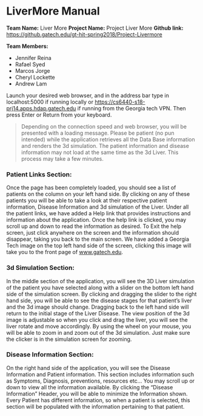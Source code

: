 # LiverMore Manual

**Team Name:** Liver More
**Project Name:** Project Liver More
**Github link:** https://github.gatech.edu/gt-hit-spring2018/Project-Livermore

**Team Members:**
- Jennifer Reina
- Rafael Syed
- Marcos Jorge
- Cheryl Lockette
- Andrew Lam

Launch your desired web browser, and in the address bar type in localhost:5000  if running locally or https://cs6440-s18-prj14.apps.hdap.gatech.edu if running from the Georgia tech VPN.  Then press Enter or Return from your keyboard.

>Depending on the connection speed and web browser, you will be presented with a loading message. Please be patient (no pun intended) while the application retrieves all the Data Base information and renders the 3d simulation. The patient information and disease information may not load at the same time as the 3d Liver. This process may take a few minutes.


### Patient Links Section:

Once the page has been completely loaded, you should see a list of patients on the column on your left hand side. By clicking on any of these patients you will be able to take a look at their respective patient information, Disease Information and 3d simulation of the Liver. Under all the patient links, we have added a Help link that provides instructions and information about the application. Once the help link is clicked, you may scroll up and down to read the information as desired. To Exit the help screen, just click anywhere on the screen and the information should disappear, taking you back to the main screen.
We have added a Georgia Tech image on the top left hand side of the screen, clicking this image will take you to the front page of www.gatech.edu. 












### 3d Simulation Section:

In the middle section of the application, you will see the 3D Liver simulation of the patient you have selected along with a slider on the bottom left hand side of the simulation screen. By clicking and dragging the slider to the right hand side, you will be able to see the disease stages for that patient’s liver and the 3d image should change. Dragging back to the left hand side will return to the initial stage of the Liver Disease. The view position of the 3d image is adjustable so when you click and drag the liver, you will see the liver rotate and move accordingly. By using the wheel on your mouse, you will be able to zoom in and zoom out of the 3d simulation. Just make sure the clicker is in the simulation screen for zooming.




### Disease Information Section:

On the right hand side of the application, you will see the Disease Information and Patient information. This section includes information such as Symptoms, Diagnosis, preventions, resources etc… You may scroll up or down to view all the information available. By clicking the “Disease Information” Header, you will be able to minimize the Information shown. Every Patient has different information, so when a patient is selected, this section will be populated with the information pertaining to that patient.
